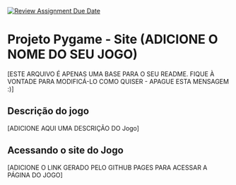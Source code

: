 [![Review Assignment Due Date](https://classroom.github.com/assets/deadline-readme-button-22041afd0340ce965d47ae6ef1cefeee28c7c493a6346c4f15d667ab976d596c.svg)](https://classroom.github.com/a/pJLrNN_J)
# Projeto Pygame - Site (ADICIONE O NOME DO SEU JOGO)

[ESTE ARQUIVO É APENAS UMA BASE PARA O SEU README. FIQUE À VONTADE PARA MODIFICÁ-LO COMO QUISER - APAGUE ESTA MENSAGEM :)]

## Descrição do jogo

[ADICIONE AQUI UMA DESCRIÇÃO DO Jogo]

## Acessando o site do Jogo

[ADICIONE O LINK GERADO PELO GITHUB PAGES PARA ACESSAR A PÁGINA DO JOGO]

